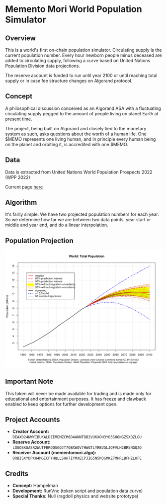 # Memento Mori World Population Simulator

## Overview
This is a world's first on-chain population simulator. Circulating supply is the current population number. Every hour newborn people minus deceased are added to circulating supply, following a curve based on United Nations Population Division data projections.

The reserve account is funded to run until year 2100 or until reaching total supply or in case fee structure changes on Algorand protocol.

## Concept
A philosophical discussion conceived as an Algorand ASA with a fluctuating circulating supply pegged to the amount of people living on planet Earth at present time.

The project, being built on Algorand and closely tied to the monetary system as such, asks questions about the worth of a human life. One $MEMO represents one living human, and in principle every human being on the planet and orbiting it, is accredited with one $MEMO.

## Data
Data is extracted from United Nations World Population Prospects 2022 (WPP 2022)

Current page [here](https://population.un.org/wpp/)

## Algorithm

It's fairly simple. We have two projected population numbers for each year. So we determine how far we are between two data points, year start or middle and year end, and do a linear interpolation.

## Population Projection
![World Population Projection](/docs/charts/probability-projection.svg)

## Important Note
This token will never be made available for trading and is made only for educational and entertainment purposes. It has freeze and clawback enabled to keep options for further development open.

## Project Accounts
- **Creator Account:** `DEAXD24NWYIBUKALDZEMEMZCM6D4ANNTDB2VUKXOH3YO3SUONGZSXQZLGU`
- **Reserve Account:** `LOGOSKGASR2WUTFBRQQSGOJT7QBXWQV7HWGTLYRBVGLJQFVLH2BR5NGQZQ`
- **Receiver Account (mementomori.algo):** `ORBISXYDPXH4MGICPYHQLLSHH7IYMXECPJIG5N5M3GMKZ7MHRLBFHZLOFE`

## Credits
- **Concept:** Hampelman
- **Development:** RunVnc (token script and population data curve)
- **Special Thanks:** Null (ragdoll physics and website prototype)
